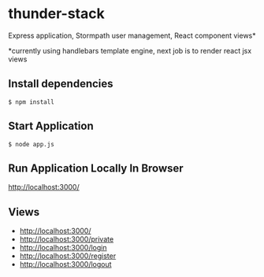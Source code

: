 # thunder-stack
Express application, Stormpath user management, React component views*

*currently using handlebars template engine, next job is to render react jsx views

## Install dependencies
```$ npm install```

## Start Application
```$ node app.js```

## Run Application Locally In Browser
[http://localhost:3000/](http://localhost:3000/)

## Views
* [http://localhost:3000/](http://localhost:3000/)
* [http://localhost:3000/private](http://localhost:3000/private)
* [http://localhost:3000/login](http://localhost:3000/login)
* [http://localhost:3000/register](http://localhost:3000/register)
* [http://localhost:3000/logout](http://localhost:3000/logout)


